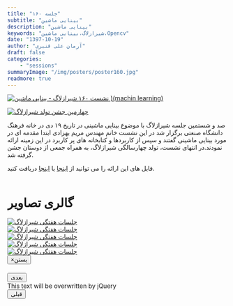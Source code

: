 ```yaml
---
title: "جلسه ۱۶۰"
subtitle: "بینایی ماشین"
description: "بینایی ماشین"
keywords: "شیرازلاگ،بینایی ماشین،Opencv"
date: "1397-10-19"
author: "آرمان علی قنبری"
draft: false
categories:
    - "sessions"
summaryImage: "/img/posters/poster160.jpg"
readmore: true
---
```

[![نشست ۱۶۰ شیرازلاگ - بینایی ماشین )(machin learning)](/img/posters/poster160.jpg)](/img/posters/poster160.jpg)

[![چهارمین جشن تولد شیرازلاگ](/img/events/4th-birthday.jpg)](/img/events/4th-birthday.jpg)

صد و شستمین جلسه شیرازلاگ با موضوع بینایی ماشینی  در تاریخ ۱۹ دی در خانه فرهنگ دانشگاه صنعتی برگزار شد در این نشست خانم مهندس مریم بهزادی ابتدا مقدمه ای در مورد بینایی ماشینی گفتند و سپس از کاربردها و کتابخانه های پر کاربرد در این زمینه ارائه نمودند.در انتهای نشست، تولد چهارسالگی شیرازلاگ، به همراه جمعی از دوستان جشن گرفته شد. 

فایل های این ارائه را می توانید از [اینجا](https://framagit.org/shirazlug/resources/tree/master/presentations/session_160)
یا [اینجا](https://www.slideshare.net/ShirazLUG/ss-128459204)
دریافت کنید.

<div class="container">
    <div class="column">
        <h1 class="page-header">گالری تصاویر</h1>    
            <div class="col-lg-4 col-md-4 col-xs-6 thumb">
            <a class="thumbnail" href="#" data-image-id="" data-toggle="modal" data-title="نشست هفتگی شیرازلاگ با حضور جمعی از دوستان" data-caption="" data-image="/img/IMG_2.jpg" data-target="#image-gallery">
              <img class="img-responsive" src="/img/IMG_2.jpg"
              alt="جلسات هفتگی شیرازلاگ">
            </a>
        </div>
            <div class="col-lg-4 col-md-4 col-xs-6 thumb">
            <a class="thumbnail" href="#" data-image-id="" data-toggle="modal" data-title="نشست هفتگی شیرازلاگ با حضور جمعی از دوستان" data-caption="" data-image="/img/IMG_3.jpg" data-target="#image-gallery">
                <img class="img-responsive" src="/img/IMG_3.jpg"
                alt="جلسات هفتگی شیرازلاگ">
            </a>
        </div>
            <div class="col-lg-4 col-md-4 col-xs-6 thumb">
            <a class="thumbnail" href="#" data-image-id="" data-toggle="modal" data-title="نشست هفتگی شیرازلاگ با حضور جمعی از دوستان" data-caption="" data-image="/img/IMG_4.jpg" data-target="#image-gallery">
                <img class="img-responsive" src="/img/IMG_4.jpg"
                alt="جلسات هفتگی شیرازلاگ">
            </a>
    </div>
     <div class="col-lg-4 col-md-4 col-xs-6 thumb">
            <a class="thumbnail" href="#" data-image-id="" data-toggle="modal" data-title="نشست هفتگی شیرازلاگ با حضور جمعی از دوستان" data-caption="" data-image="/img/IMG_5.jpg" data-target="#image-gallery">
                <img class="img-responsive" src="/img/IMG_5.jpg"
                alt="جلسات هفتگی شیرازلاگ">
            </a>
    </div>
     <div class="col-lg-4 col-md-4 col-xs-6 thumb">
            <a class="thumbnail" href="#" data-image-id="" data-toggle="modal" data-title="نشست هفتگی شیرازلاگ با حضور جمعی از دوستان" data-caption="" data-image="/img/IMG_6.jpg" data-target="#image-gallery">
                <img class="img-responsive" src="/img/IMG_6.jpg"
                alt="جلسات هفتگی شیرازلاگ">
            </a>
    </div>
<div class="modal fade" id="image-gallery" tabindex="-1" role="dialog" aria-labelledby="myModalLabel" aria-hidden="true">
    <div class="modal-dialog">
        <div class="modal-content">
            <div class="modal-header">
                <button type="button" class="close" data-dismiss="modal"><span aria-hidden="true">×</span><span class="sr-only">بستن</span></button>
                <h4 class="modal-title" id="image-gallery-title"></h4>
            </div>
            <div class="modal-body">
                <img id="image-gallery-image" class="img-responsive" src="">
            </div>
            <div class="modal-footer">
                <div class="col-md-2">
                    <button type="button" class="btn btn-primary" id="show-previous-image">بعدی</button>
                </div>
                <div class="col-md-8 text-justify" id="image-gallery-caption">
                    This text will be overwritten by jQuery
                </div>
                <div class="col-md-2">
                    <button type="button" id="show-next-image" class="btn btn-default">قبلی</button>
                </div>
            </div>
        </div>
    </div>
</div>
